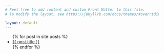 ```yaml
---
# Feel free to add content and custom Front Matter to this file.
# To modify the layout, see https://jekyllrb.com/docs/themes/#overriding-theme-defaults

layout: default
---
```

<ul>
  {% for post in site.posts %}
    <li>
      <a href="{{ site.baseurl }}.{{ post.url }}">{{ post.title }}</a>
    </li>
  {% endfor %}
</ul>
